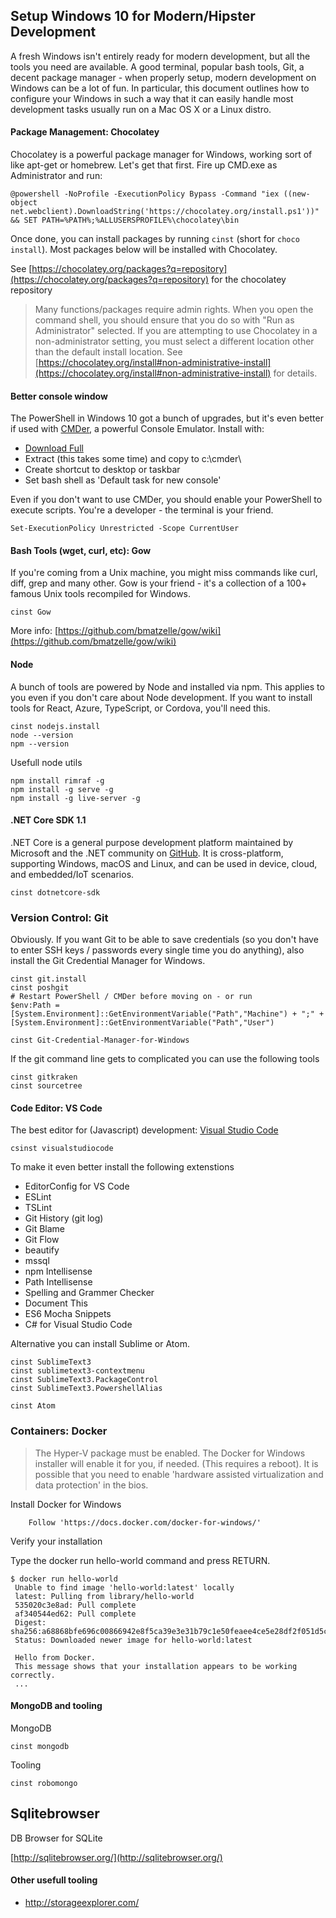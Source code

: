 ## Setup Windows 10 for Modern/Hipster Development

A fresh Windows isn't entirely ready for modern development, but all the tools you need are available. A good terminal, popular bash tools, Git, a decent package manager - when properly setup, modern development on Windows can be a lot of fun. In particular, this document outlines how to configure your Windows in such a way that it can easily handle most development tasks usually run on a Mac OS X or a Linux distro.

#### Package Management: Chocolatey
Chocolatey is a powerful package manager for Windows, working sort of like apt-get or homebrew. Let's get that first. Fire up CMD.exe as Administrator and run:

```
@powershell -NoProfile -ExecutionPolicy Bypass -Command "iex ((new-object net.webclient).DownloadString('https://chocolatey.org/install.ps1'))" && SET PATH=%PATH%;%ALLUSERSPROFILE%\chocolatey\bin
```

Once done, you can install packages by running `cinst` (short for `choco install`). Most packages below will be installed with Chocolatey.

See [https://chocolatey.org/packages?q=repository](https://chocolatey.org/packages?q=repository) for the chocolatey repository

> Many functions/packages require admin rights. When you open the command shell, you should ensure that you do so with "Run as Administrator" selected. If you are attempting to use Chocolatey in a non-administrator setting, you
must select a different location other than the default install
location. See [https://chocolatey.org/install#non-administrative-install](https://chocolatey.org/install#non-administrative-install) for details.

#### Better console window

The PowerShell in Windows 10 got a bunch of upgrades, but it's even better if used with [CMDer](https://github.com/bliker/cmder/), a powerful Console Emulator. Install with:

- [Download Full](https://github.com/cmderdev/cmder/releases/download/v1.3.2/cmder.zip)
- Extract (this takes some time) and copy to c:\cmder\
- Create shortcut to desktop or taskbar
- Set bash shell as 'Default task for new console'

Even if you don't want to use CMDer, you should enable your PowerShell to execute scripts. You're a developer - the terminal is your friend.

```
Set-ExecutionPolicy Unrestricted -Scope CurrentUser
```

#### Bash Tools (wget, curl, etc): Gow
If you're coming from a Unix machine, you might miss commands like curl, diff, grep and many other. Gow is your friend - it's a collection of a 100+ famous Unix tools recompiled for Windows.

```
cinst Gow
```

More info: [https://github.com/bmatzelle/gow/wiki](https://github.com/bmatzelle/gow/wiki)

#### Node
A bunch of tools are powered by Node and installed via npm. This applies to you even if you don't care about Node development. If you want to install tools for React, Azure, TypeScript, or Cordova, you'll need this.

```
cinst nodejs.install
node --version
npm --version
```

Usefull node utils

```
npm install rimraf -g
npm install -g serve -g
npm install -g live-server -g
```

#### .NET Core SDK 1.1
.NET Core is a general purpose development platform maintained by Microsoft and the .NET community on [GitHub](https://github.com/dotnet/core). It is cross-platform, supporting Windows, macOS and Linux, and can be used in device, cloud, and embedded/IoT scenarios.

```
cinst dotnetcore-sdk
```

### Version Control: Git
Obviously. If you want Git to be able to save credentials (so you don't have to enter SSH keys / passwords every single time you do anything), also install the Git Credential Manager for Windows.

```
cinst git.install
cinst poshgit
# Restart PowerShell / CMDer before moving on - or run
$env:Path = [System.Environment]::GetEnvironmentVariable("Path","Machine") + ";" + [System.Environment]::GetEnvironmentVariable("Path","User")

cinst Git-Credential-Manager-for-Windows
```

If the git command line gets to complicated you can use the following tools

```
cinst gitkraken
cinst sourcetree
```

#### Code Editor: VS Code

The best editor for (Javascript) development: [Visual Studio Code](https://code.visualstudio.com/)

```
csinst visualstudiocode
```

To make it even better install the following extenstions

- EditorConfig for VS Code
- ESLint
- TSLint
- Git History (git log)
- Git Blame
- Git Flow
- beautify
- mssql
- npm Intellisense
- Path Intellisense
- Spelling and Grammer Checker
- Document This
- ES6 Mocha Snippets
- C# for Visual Studio Code

Alternative you can install Sublime or Atom.

```
cinst SublimeText3
cinst sublimetext3-contextmenu
cinst SublimeText3.PackageControl
cinst SublimeText3.PowershellAlias

cinst Atom
```

### Containers: Docker

> The Hyper-V package must be enabled. The Docker for Windows installer will enable it for you, if needed. (This requires a reboot). It is possible that you need to enable 'hardware assisted virtualization and data protection' in the bios.

Install Docker for Windows

```
    Follow 'https://docs.docker.com/docker-for-windows/'
```

Verify your installation

Type the docker run hello-world command and press RETURN.

```
$ docker run hello-world
 Unable to find image 'hello-world:latest' locally
 latest: Pulling from library/hello-world
 535020c3e8ad: Pull complete
 af340544ed62: Pull complete
 Digest: sha256:a68868bfe696c00866942e8f5ca39e3e31b79c1e50feaee4ce5e28df2f051d5c
 Status: Downloaded newer image for hello-world:latest

 Hello from Docker.
 This message shows that your installation appears to be working correctly.
 ...
```

#### MongoDB and tooling

MongoDB

```
cinst mongodb
```

Tooling

```
cinst robomongo
```

## Sqlitebrowser

DB Browser for SQLite

[http://sqlitebrowser.org/](http://sqlitebrowser.org/)

#### Other usefull tooling

- http://storageexplorer.com/
